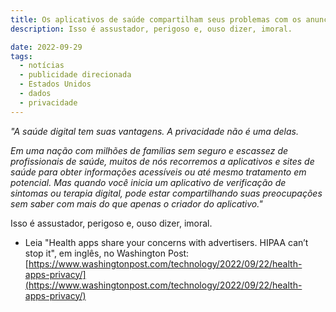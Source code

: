 ```yaml
---
title: Os aplicativos de saúde compartilham seus problemas com os anunciantes. (The Washington Post)
description: Isso é assustador, perigoso e, ouso dizer, imoral.

date: 2022-09-29
tags:
  - notícias
  - publicidade direcionada
  - Estados Unidos
  - dados
  - privacidade
---
```


_"A saúde digital tem suas vantagens. A privacidade não é uma delas._

_Em uma nação com milhões de famílias sem seguro e escassez de profissionais de saúde, muitos de nós recorremos a aplicativos e sites de saúde para obter informações acessíveis ou até mesmo tratamento em potencial. Mas quando você inicia um aplicativo de verificação de sintomas ou terapia digital, pode estar compartilhando suas preocupações sem saber com mais do que apenas o criador do aplicativo."_

Isso é assustador, perigoso e, ouso dizer, imoral.

* Leia "Health apps share your concerns with advertisers. HIPAA can’t stop it", em inglês, no Washington Post: [https://www.washingtonpost.com/technology/2022/09/22/health-apps-privacy/](https://www.washingtonpost.com/technology/2022/09/22/health-apps-privacy/)
